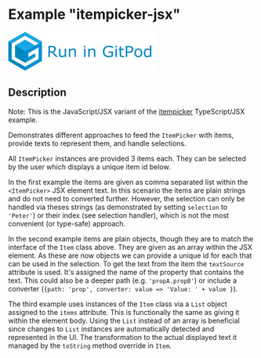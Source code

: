 # Example "itempicker-jsx"

[![GitPod Logo](../../doc/run-in-gitpod.png)](https://gitpod.io/#example=itempicker-jsx/https://github.com/eclipsesource/tabris-decorators/tree/master/examples/itempicker-jsx)

## Description

Note: This is the JavaScript/JSX variant of the [itempicker](../itempicker) TypeScript/JSX example.

Demonstrates different approaches to feed the `ItemPicker` with items, provide texts to represent them, and handle selections.

All `ItemPicker` instances are provided 3 items each. They can be selected by the user which displays a unique item id below.

In the first example the items are given as comma separated list within the `<ItemPicker>` JSX element text. In this scenario the items are plain strings and do not need to converted further. However, the selection can only be handled via theses strings (as demonstrated by setting `selection` to `'Peter'`) or their index (see selection handler), which is not the most convenient (or type-safe) approach.

In the second example items are plain objects, though they are to match the interface of the `Item` class above. They are given as an array within the JSX element. As these are now objects we can provide a unique id for each that can be used in the selection. To get the text from the item the `textSource` attribute is used. It's assigned the name of the property that contains the text. This could also be a deeper path (e.g. `'propA.propB'`) or include a converter (`{path: 'prop', converter: value => 'Value: ' + value }`).

The third example uses instances of the `Item` class via a `List` object assigned to the `items` attribute. This is functionally the same as giving it within the element body. Using the `List` instead of an array is beneficial since changes to `List` instances are automatically detected and represented in the UI. The transformation to the actual displayed text it managed by the `toString` method override in `Item`.
